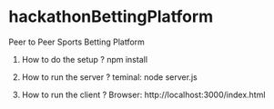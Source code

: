 # hackathonBettingPlatform
Peer to Peer Sports Betting Platform

1. How to do the setup ?
    npm install

2. How to run the server ?
    teminal:	node server.js

3. How to run the client ?
    Browser: http://localhost:3000/index.html
